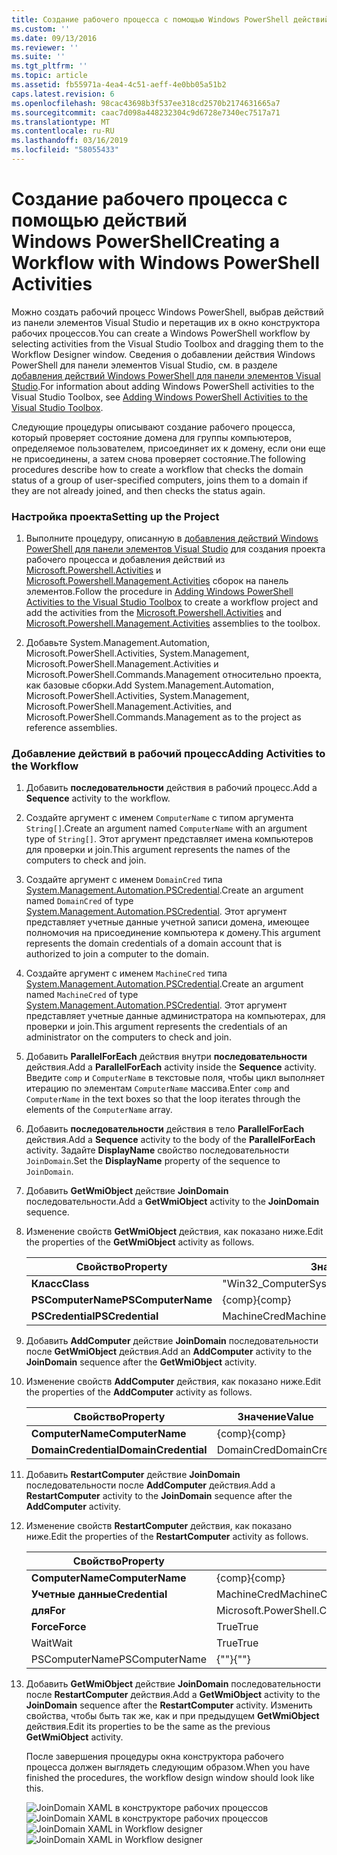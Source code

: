 ```yaml
---
title: Создание рабочего процесса с помощью Windows PowerShell действий | Документация Майкрософт
ms.custom: ''
ms.date: 09/13/2016
ms.reviewer: ''
ms.suite: ''
ms.tgt_pltfrm: ''
ms.topic: article
ms.assetid: fb55971a-4ea4-4c51-aeff-4e0bb05a51b2
caps.latest.revision: 6
ms.openlocfilehash: 98cac43698b3f537ee318cd2570b2174631665a7
ms.sourcegitcommit: caac7d098a448232304c9d6728e7340ec7517a71
ms.translationtype: MT
ms.contentlocale: ru-RU
ms.lasthandoff: 03/16/2019
ms.locfileid: "58055433"
---
```

# <a name="creating-a-workflow-with-windows-powershell-activities"></a><span data-ttu-id="0b52c-102">Создание рабочего процесса с помощью действий Windows PowerShell</span><span class="sxs-lookup"><span data-stu-id="0b52c-102">Creating a Workflow with Windows PowerShell Activities</span></span>

<span data-ttu-id="0b52c-103">Можно создать рабочий процесс Windows PowerShell, выбрав действий из панели элементов Visual Studio и перетащив их в окно конструктора рабочих процессов.</span><span class="sxs-lookup"><span data-stu-id="0b52c-103">You can create a Windows PowerShell workflow by selecting activities from the Visual Studio Toolbox and dragging them to the Workflow Designer window.</span></span> <span data-ttu-id="0b52c-104">Сведения о добавлении действия Windows PowerShell для панели элементов Visual Studio, см. в разделе [добавления действий Windows PowerShell для панели элементов Visual Studio](./adding-windows-powershell-activities-to-the-visual-studio-toolbox.md).</span><span class="sxs-lookup"><span data-stu-id="0b52c-104">For information about adding Windows PowerShell activities to the Visual Studio Toolbox, see [Adding Windows PowerShell Activities to the Visual Studio Toolbox](./adding-windows-powershell-activities-to-the-visual-studio-toolbox.md).</span></span>

<span data-ttu-id="0b52c-105">Следующие процедуры описывают создание рабочего процесса, который проверяет состояние домена для группы компьютеров, определяемое пользователем, присоединяет их к домену, если они еще не присоединены, а затем снова проверяет состояние.</span><span class="sxs-lookup"><span data-stu-id="0b52c-105">The following procedures describe how to create a workflow that checks the domain status of a group of user-specified computers, joins them to a domain if they are not already joined, and then checks the status again.</span></span>

### <a name="setting-up-the-project"></a><span data-ttu-id="0b52c-106">Настройка проекта</span><span class="sxs-lookup"><span data-stu-id="0b52c-106">Setting up the Project</span></span>

1. <span data-ttu-id="0b52c-107">Выполните процедуру, описанную в [добавления действий Windows PowerShell для панели элементов Visual Studio](./adding-windows-powershell-activities-to-the-visual-studio-toolbox.md) для создания проекта рабочего процесса и добавления действий из [Microsoft.Powershell.Activities](/dotnet/api/Microsoft.PowerShell.Activities) и [ Microsoft.Powershell.Management.Activities](/dotnet/api/Microsoft.PowerShell.Management.Activities) сборок на панель элементов.</span><span class="sxs-lookup"><span data-stu-id="0b52c-107">Follow the procedure in [Adding Windows PowerShell Activities to the Visual Studio Toolbox](./adding-windows-powershell-activities-to-the-visual-studio-toolbox.md) to create a workflow project and add the activities from the [Microsoft.Powershell.Activities](/dotnet/api/Microsoft.PowerShell.Activities) and [Microsoft.Powershell.Management.Activities](/dotnet/api/Microsoft.PowerShell.Management.Activities) assemblies to the toolbox.</span></span>

2. <span data-ttu-id="0b52c-108">Добавьте System.Management.Automation, Microsoft.PowerShell.Activities, System.Management, Microsoft.PowerShell.Management.Activities и Microsoft.PowerShell.Commands.Management относительно проекта, как базовые сборки.</span><span class="sxs-lookup"><span data-stu-id="0b52c-108">Add System.Management.Automation, Microsoft.PowerShell.Activities, System.Management, Microsoft.PowerShell.Management.Activities, and Microsoft.PowerShell.Commands.Management as to the project as reference assemblies.</span></span>

### <a name="adding-activities-to-the-workflow"></a><span data-ttu-id="0b52c-109">Добавление действий в рабочий процесс</span><span class="sxs-lookup"><span data-stu-id="0b52c-109">Adding Activities to the Workflow</span></span>

1. <span data-ttu-id="0b52c-110">Добавить **последовательности** действия в рабочий процесс.</span><span class="sxs-lookup"><span data-stu-id="0b52c-110">Add a **Sequence** activity to the workflow.</span></span>

2. <span data-ttu-id="0b52c-111">Создайте аргумент с именем `ComputerName` с типом аргумента `String[]`.</span><span class="sxs-lookup"><span data-stu-id="0b52c-111">Create an argument named `ComputerName` with an argument type of `String[]`.</span></span> <span data-ttu-id="0b52c-112">Этот аргумент представляет имена компьютеров для проверки и join.</span><span class="sxs-lookup"><span data-stu-id="0b52c-112">This argument represents the names of the computers to check and join.</span></span>

3. <span data-ttu-id="0b52c-113">Создайте аргумент с именем `DomainCred` типа [System.Management.Automation.PSCredential](/dotnet/api/System.Management.Automation.PSCredential).</span><span class="sxs-lookup"><span data-stu-id="0b52c-113">Create an argument named `DomainCred` of type [System.Management.Automation.PSCredential](/dotnet/api/System.Management.Automation.PSCredential).</span></span> <span data-ttu-id="0b52c-114">Этот аргумент представляет учетные данные учетной записи домена, имеющее полномочия на присоединение компьютера к домену.</span><span class="sxs-lookup"><span data-stu-id="0b52c-114">This argument represents the domain credentials of a domain account that is authorized to join a computer to the domain.</span></span>

4. <span data-ttu-id="0b52c-115">Создайте аргумент с именем `MachineCred` типа [System.Management.Automation.PSCredential](/dotnet/api/System.Management.Automation.PSCredential).</span><span class="sxs-lookup"><span data-stu-id="0b52c-115">Create an argument named `MachineCred` of type [System.Management.Automation.PSCredential](/dotnet/api/System.Management.Automation.PSCredential).</span></span> <span data-ttu-id="0b52c-116">Этот аргумент представляет учетные данные администратора на компьютерах, для проверки и join.</span><span class="sxs-lookup"><span data-stu-id="0b52c-116">This argument represents the credentials of an administrator on the computers to check and join.</span></span>

5. <span data-ttu-id="0b52c-117">Добавить **ParallelForEach** действия внутри **последовательности** действия.</span><span class="sxs-lookup"><span data-stu-id="0b52c-117">Add a **ParallelForEach** activity inside the **Sequence** activity.</span></span> <span data-ttu-id="0b52c-118">Введите `comp` и `ComputerName` в текстовые поля, чтобы цикл выполняет итерацию по элементам `ComputerName` массива.</span><span class="sxs-lookup"><span data-stu-id="0b52c-118">Enter `comp` and `ComputerName` in the text boxes so that the loop iterates through the elements of the `ComputerName` array.</span></span>

6. <span data-ttu-id="0b52c-119">Добавить **последовательности** действия в тело **ParallelForEach** действия.</span><span class="sxs-lookup"><span data-stu-id="0b52c-119">Add a **Sequence** activity to the body of the **ParallelForEach** activity.</span></span> <span data-ttu-id="0b52c-120">Задайте **DisplayName** свойство последовательности `JoinDomain`.</span><span class="sxs-lookup"><span data-stu-id="0b52c-120">Set the **DisplayName** property of the sequence to `JoinDomain`.</span></span>

7. <span data-ttu-id="0b52c-121">Добавить **GetWmiObject** действие **JoinDomain** последовательности.</span><span class="sxs-lookup"><span data-stu-id="0b52c-121">Add a **GetWmiObject** activity to the **JoinDomain** sequence.</span></span>

8. <span data-ttu-id="0b52c-122">Изменение свойств **GetWmiObject** действия, как показано ниже.</span><span class="sxs-lookup"><span data-stu-id="0b52c-122">Edit the properties of the **GetWmiObject** activity as follows.</span></span>

   |<span data-ttu-id="0b52c-123">Свойство</span><span class="sxs-lookup"><span data-stu-id="0b52c-123">Property</span></span>|<span data-ttu-id="0b52c-124">Значение</span><span class="sxs-lookup"><span data-stu-id="0b52c-124">Value</span></span>|
   |--------------|-----------|
   |<span data-ttu-id="0b52c-125">**Класс**</span><span class="sxs-lookup"><span data-stu-id="0b52c-125">**Class**</span></span>|<span data-ttu-id="0b52c-126">"Win32_ComputerSystem"</span><span class="sxs-lookup"><span data-stu-id="0b52c-126">"Win32_ComputerSystem"</span></span>|
   |<span data-ttu-id="0b52c-127">**PSComputerName**</span><span class="sxs-lookup"><span data-stu-id="0b52c-127">**PSComputerName**</span></span>|<span data-ttu-id="0b52c-128">{comp}</span><span class="sxs-lookup"><span data-stu-id="0b52c-128">{comp}</span></span>|
   |<span data-ttu-id="0b52c-129">**PSCredential**</span><span class="sxs-lookup"><span data-stu-id="0b52c-129">**PSCredential**</span></span>|<span data-ttu-id="0b52c-130">MachineCred</span><span class="sxs-lookup"><span data-stu-id="0b52c-130">MachineCred</span></span>|

9. <span data-ttu-id="0b52c-131">Добавить **AddComputer** действие **JoinDomain** последовательности после **GetWmiObject** действия.</span><span class="sxs-lookup"><span data-stu-id="0b52c-131">Add an **AddComputer** activity to the **JoinDomain** sequence after the **GetWmiObject** activity.</span></span>

10. <span data-ttu-id="0b52c-132">Изменение свойств **AddComputer** действия, как показано ниже.</span><span class="sxs-lookup"><span data-stu-id="0b52c-132">Edit the properties of the **AddComputer** activity as follows.</span></span>

    |<span data-ttu-id="0b52c-133">Свойство</span><span class="sxs-lookup"><span data-stu-id="0b52c-133">Property</span></span>|<span data-ttu-id="0b52c-134">Значение</span><span class="sxs-lookup"><span data-stu-id="0b52c-134">Value</span></span>|
    |--------------|-----------|
    |<span data-ttu-id="0b52c-135">**ComputerName**</span><span class="sxs-lookup"><span data-stu-id="0b52c-135">**ComputerName**</span></span>|<span data-ttu-id="0b52c-136">{comp}</span><span class="sxs-lookup"><span data-stu-id="0b52c-136">{comp}</span></span>|
    |<span data-ttu-id="0b52c-137">**DomainCredential**</span><span class="sxs-lookup"><span data-stu-id="0b52c-137">**DomainCredential**</span></span>|<span data-ttu-id="0b52c-138">DomainCred</span><span class="sxs-lookup"><span data-stu-id="0b52c-138">DomainCred</span></span>|

11. <span data-ttu-id="0b52c-139">Добавить **RestartComputer** действие **JoinDomain** последовательности после **AddComputer** действия.</span><span class="sxs-lookup"><span data-stu-id="0b52c-139">Add a **RestartComputer** activity to the **JoinDomain** sequence after the **AddComputer** activity.</span></span>

12. <span data-ttu-id="0b52c-140">Изменение свойств **RestartComputer** действия, как показано ниже.</span><span class="sxs-lookup"><span data-stu-id="0b52c-140">Edit the properties of the **RestartComputer** activity as follows.</span></span>

    |<span data-ttu-id="0b52c-141">Свойство</span><span class="sxs-lookup"><span data-stu-id="0b52c-141">Property</span></span>|<span data-ttu-id="0b52c-142">Значение</span><span class="sxs-lookup"><span data-stu-id="0b52c-142">Value</span></span>|
    |--------------|-----------|
    |<span data-ttu-id="0b52c-143">**ComputerName**</span><span class="sxs-lookup"><span data-stu-id="0b52c-143">**ComputerName**</span></span>|<span data-ttu-id="0b52c-144">{comp}</span><span class="sxs-lookup"><span data-stu-id="0b52c-144">{comp}</span></span>|
    |<span data-ttu-id="0b52c-145">**Учетные данные**</span><span class="sxs-lookup"><span data-stu-id="0b52c-145">**Credential**</span></span>|<span data-ttu-id="0b52c-146">MachineCred</span><span class="sxs-lookup"><span data-stu-id="0b52c-146">MachineCred</span></span>|
    |<span data-ttu-id="0b52c-147">**для**</span><span class="sxs-lookup"><span data-stu-id="0b52c-147">**For**</span></span>|<span data-ttu-id="0b52c-148">Microsoft.PowerShell.Commands.WaitForServiceTypes.PowerShell</span><span class="sxs-lookup"><span data-stu-id="0b52c-148">Microsoft.PowerShell.Commands.WaitForServiceTypes.PowerShell</span></span>|
    |<span data-ttu-id="0b52c-149">**Force**</span><span class="sxs-lookup"><span data-stu-id="0b52c-149">**Force**</span></span>|<span data-ttu-id="0b52c-150">True</span><span class="sxs-lookup"><span data-stu-id="0b52c-150">True</span></span>|
    |<span data-ttu-id="0b52c-151">Wait</span><span class="sxs-lookup"><span data-stu-id="0b52c-151">Wait</span></span>|<span data-ttu-id="0b52c-152">True</span><span class="sxs-lookup"><span data-stu-id="0b52c-152">True</span></span>|
    |<span data-ttu-id="0b52c-153">PSComputerName</span><span class="sxs-lookup"><span data-stu-id="0b52c-153">PSComputerName</span></span>|<span data-ttu-id="0b52c-154">{""}</span><span class="sxs-lookup"><span data-stu-id="0b52c-154">{""}</span></span>|

13. <span data-ttu-id="0b52c-155">Добавить **GetWmiObject** действие **JoinDomain** последовательности после **RestartComputer** действия.</span><span class="sxs-lookup"><span data-stu-id="0b52c-155">Add a **GetWmiObject** activity to the **JoinDomain** sequence after the **RestartComputer** activity.</span></span> <span data-ttu-id="0b52c-156">Изменить свойства, чтобы быть так же, как и при предыдущем **GetWmiObject** действия.</span><span class="sxs-lookup"><span data-stu-id="0b52c-156">Edit its properties to be the same as the previous **GetWmiObject** activity.</span></span>

    <span data-ttu-id="0b52c-157">После завершения процедуры окна конструктора рабочего процесса должен выглядеть следующим образом.</span><span class="sxs-lookup"><span data-stu-id="0b52c-157">When you have finished the procedures, the workflow design window should look like this.</span></span>

    <span data-ttu-id="0b52c-158">![JoinDomain XAML в конструкторе рабочих процессов](../media/joindomainworkflow.png)
    ![JoinDomain XAML в конструкторе рабочих процессов](../media/joindomainworkflow.png "JoinDomainWorkflow")</span><span class="sxs-lookup"><span data-stu-id="0b52c-158">![JoinDomain XAML in Workflow designer](../media/joindomainworkflow.png)
![JoinDomain XAML in Workflow designer](../media/joindomainworkflow.png "JoinDomainWorkflow")</span></span>